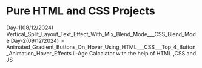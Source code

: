 # Pure HTML and CSS Projects
Day-1(08/12/2024)
    Vertical_Split_Layout_Text_Effect_With_Mix_Blend_Mode___CSS_Blend_Mode
Day-2(09/12/2024)
    i-Animated_Gradient_Buttons_On_Hover_Using_HTML___CSS___Top_4_Button_Animation_Hover_Effects
    ii-Age Calcalator with the help of HTML ,CSS and JS
    